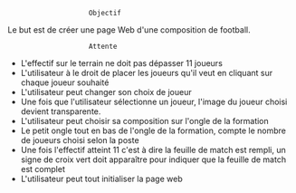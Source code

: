                         Objectif
                        
Le but est de créer une page Web d'une composition de football.

                       	Attente
          	 
- L'effectif sur le terrain ne doit pas dépasser 11 joueurs
- L'utilisateur à le droit de placer les joueurs qu'il veut en cliquant sur chaque joueur souhaité
- L'utilisateur peut changer son choix de joueur
- Une fois que l'utilisateur sélectionne un joueur, l'image du joueur choisi devient transparente.
- L'utilisateur peut choisir sa composition sur l'ongle de la formation
- Le petit ongle tout en bas de l'ongle de la formation, compte le nombre de joueurs choisi selon la poste
- Une fois l'effectif atteint 11 c'est à dire la feuille de match est rempli, un signe de croix vert doit apparaître pour indiquer que la feuille de match est complet
- L'utilisateur peut tout initialiser la page web
